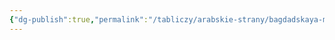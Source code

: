 ```yaml
---
{"dg-publish":true,"permalink":"/tabliczy/arabskie-strany/bagdadskaya-miniatyura-al-vasiti-i-ego-shkoly/","dgPassFrontmatter":true}
---
```



